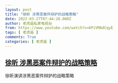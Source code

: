 ```yaml
---
layout: post
title: "徐昕 涉黑恶案件辩护的战略策略"
date: 2022-03-27T07:44:28.000Z
author: 老虎庙私家电视台
from: https://www.youtube.com/watch?v=6PiVMAdCqyE
tags: [ 老虎庙 ]
comments: True
categories: [ 老虎庙 ]
---
```

<!--1648367068000-->
[徐昕 涉黑恶案件辩护的战略策略](https://www.youtube.com/watch?v=6PiVMAdCqyE)
------

<div>
徐昕演讲涉黑恶案件辩护的战略策略
</div>
